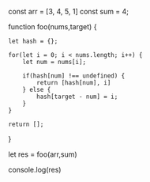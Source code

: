 
const arr = [3, 4, 5, 1]
const sum = 4;

function foo(nums,target) {

    let hash = {};

    for(let i = 0; i < nums.length; i++) {
        let num = nums[i];

        if(hash[num] !== undefined) {
            return [hash[num], i]
        } else {
            hash[target - num] = i;
        }
    }

    return [];

}

let res = foo(arr,sum)

console.log(res)
